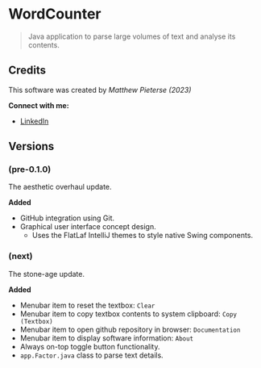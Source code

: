# WordCounter

> Java application to parse large volumes of text and analyse its contents.

## Credits

This software was created by *Matthew Pieterse (2023)*

**Connect with me:**

- [LinkedIn](https://www.linkedin.com/in/matthew-pieterse-183705254/)

## Versions

### (pre-0.1.0)

The aesthetic overhaul update.

**Added**

- GitHub integration using Git.
- Graphical user interface concept design.
    - Uses the FlatLaf IntelliJ themes to style native Swing components.

### (next)

The stone-age update.

**Added**

- Menubar item to reset the textbox: `Clear`
- Menubar item to copy textbox contents to system clipboard: `Copy (Textbox)`
- Menubar item to open github repository in browser: `Documentation`
- Menubar item to display software information: `About`
- Always on-top toggle button functionality.
- `app.Factor.java` class to parse text details.